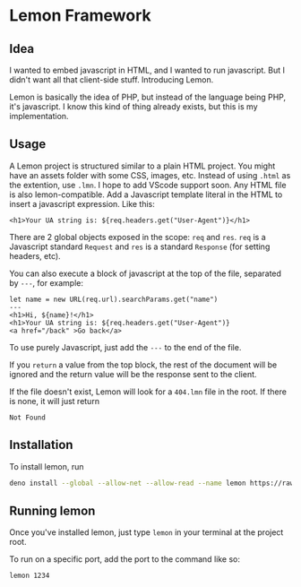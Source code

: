 # Lemon Framework

## Idea
I wanted to embed javascript in HTML, and I wanted to run javascript. But I didn't want all that client-side stuff.
Introducing Lemon.

Lemon is basically the idea of PHP, but instead of the language being PHP, it's javascript.
I know this kind of thing already exists, but this is my implementation.

## Usage
A Lemon project is structured similar to a plain HTML project. You might have an assets folder with some CSS, images, etc.
Instead of using `.html` as the extention, use `.lmn`. I hope to add VScode support soon. Any HTML file is also lemon-compatible. Add a Javascript template literal in the HTML to insert a javascript expression. Like this:
```
<h1>Your UA string is: ${req.headers.get("User-Agent")}</h1>
```
There are 2 global objects exposed in the scope: `req` and `res`. `req` is a Javascript standard `Request` and `res` is a standard `Response` (for setting headers, etc).

You can also execute a block of javascript at the top of the file, separated by `---`, for example:
```
let name = new URL(req.url).searchParams.get("name")
---
<h1>Hi, ${name}!</h1>
<h1>Your UA string is: ${req.headers.get("User-Agent")}
<a href="/back" >Go back</a>
```
To use purely Javascript, just add the `---` to the end of the file.

If you `return` a value from the top block, the rest of the document will be ignored and the return value will be the response sent to the client.

If the file doesn't exist, Lemon will look for a `404.lmn` file in the root. If there is none, it will just return 
```
Not Found
```

## Installation
To install lemon, run
```bash
deno install --global --allow-net --allow-read --name lemon https://raw.githubusercontent.com/DeviousPear/lemon/refs/heads/main/index.js
```

## Running lemon
Once you've installed lemon, just type `lemon` in your terminal at the project root.

To run on a specific port, add the port to the command like so:
```bash
lemon 1234
```